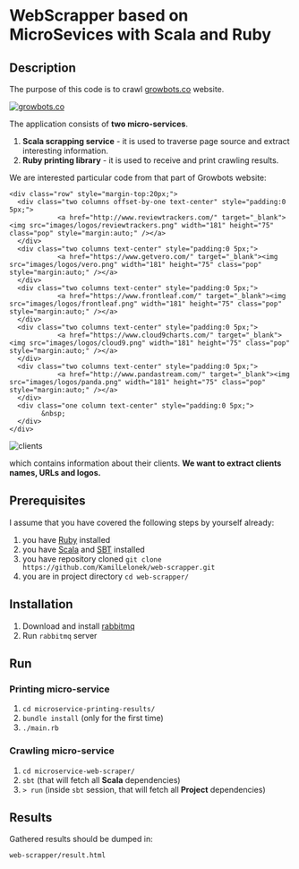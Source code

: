 # WebScrapper based on MicroSevices with Scala and Ruby

## Description

The purpose of this code is to crawl [growbots.co](http://www.growbots.co/) website.

[![growbots.co](http://www.growbots.co/images/growbots-web-2.png)](http://www.growbots.co/)

The application consists of **two micro-services**.

1. **Scala scrapping service** - it is used to traverse page source and extract interesting information.
2. **Ruby printing library** - it is used to receive and print crawling results.


We are interested particular code from that part of Growbots website:

```
<div class="row" style="margin-top:20px;">
  <div class="two columns offset-by-one text-center" style="padding:0 5px;">
     		<a href="http://www.reviewtrackers.com/" target="_blank"><img src="images/logos/reviewtrackers.png" width="181" height="75" class="pop" style="margin:auto;" /></a>
  </div>
  <div class="two columns text-center" style="padding:0 5px;">
     		<a href="https://www.getvero.com/" target="_blank"><img src="images/logos/vero.png" width="181" height="75" class="pop" style="margin:auto;" /></a>
  </div>
  <div class="two columns text-center" style="padding:0 5px;">
     		<a href="https://www.frontleaf.com/" target="_blank"><img src="images/logos/frontleaf.png" width="181" height="75" class="pop" style="margin:auto;" /></a>
  </div>
  <div class="two columns text-center" style="padding:0 5px;">
     		<a href="https://www.cloud9charts.com/" target="_blank"><img src="images/logos/cloud9.png" width="181" height="75" class="pop" style="margin:auto;" /></a>
  </div>
  <div class="two columns text-center" style="padding:0 5px;">
     		<a href="http://www.pandastream.com/" target="_blank"><img src="images/logos/panda.png" width="181" height="75" class="pop" style="margin:auto;" /></a>
  </div>
  <div class="one column text-center" style="padding:0 5px;">
  		&nbsp;
  </div>
</div>
```

![clients](https://monosnap.com/image/DZAb9VCmh8r2uoRviIP5RRGYmWoBh1.png)

which contains information about their clients. **We want to extract clients names, URLs and logos.**

## Prerequisites

I assume that you have covered the following steps by yourself already:

1. you have [Ruby](https://www.ruby-lang.org/en/documentation/installation/) installed
2. you have [Scala](http://www.scala-lang.org/download/) and [SBT](http://www.scala-sbt.org/download.html) installed
2. you have repository cloned `git clone https://github.com/KamilLelonek/web-scrapper.git`
3. you are in project directory `cd web-scrapper/`

## Installation

1. Download and install [rabbitmq](https://www.rabbitmq.com/download.html)
2. Run `rabbitmq` server

## Run

### Printing micro-service

1. `cd microservice-printing-results/`
2. `bundle install` (only for the first time)
3. `./main.rb`

### Crawling micro-service

1. `cd microservice-web-scraper/`
2. `sbt` (that will fetch all **Scala** dependencies)
3. `> run` (inside `sbt` session, that will fetch all **Project** dependencies)

## Results

Gathered results should be dumped in:

    web-scrapper/result.html
